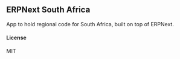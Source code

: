 ## ERPNext South Africa

App to hold regional code for South Africa, built on top of ERPNext.

#### License

MIT